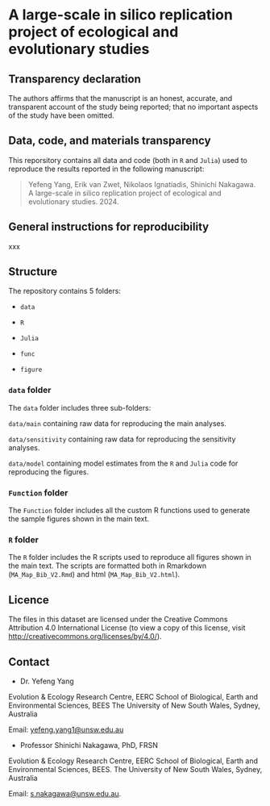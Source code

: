 # A large-scale in silico replication project of ecological and evolutionary studies


## Transparency declaration

The authors affirms that the manuscript is an honest, accurate, and transparent account of the study being reported; that no important
aspects of the study have been omitted.

## Data, code, and materials transparency

This reporsitory contains all data and code (both in `R` and `Julia`)  used to reproduce the results reported in the following manuscript:

> Yefeng Yang, Erik van Zwet, Nikolaos Ignatiadis, Shinichi Nakagawa. A large-scale in silico replication project of ecological and evolutionary studies. 2024.

## General instructions for reproducibility

xxx


## Structure

The repository contains 5 folders:

- `data`

- `R`

- `Julia`

- `func`
 
- `figure`

  
### `data` folder

The `data` folder includes three sub-folders:

`data/main` containing raw data for reproducing the main analyses.

`data/sensitivity` containing raw data for reproducing the sensitivity analyses.

`data/model` containing model estimates from the `R` and `Julia` code for reproducing the figures.

### `Function` folder

The `Function` folder includes all the custom R functions used to generate the sample figures shown in the main text.

### `R` folder

The `R` folder includes the R scripts used to reproduce all figures shown in the main text. The scripts are formatted both in Rmarkdown (`MA_Map_Bib_V2.Rmd`) and html (`MA_Map_Bib_V2.html`).

## Licence

The files in this dataset are licensed under the Creative Commons Attribution 4.0 International License (to view a copy of this license, visit http://creativecommons.org/licenses/by/4.0/).

## Contact

- Dr. Yefeng Yang

Evolution & Ecology Research Centre, EERC
School of Biological, Earth and Environmental Sciences, BEES
The University of New South Wales, Sydney, Australia

Email: yefeng.yang1@unsw.edu.au

- Professor Shinichi Nakagawa, PhD, FRSN

Evolution & Ecology Research Centre, EERC
School of Biological, Earth and Environmental Sciences, BEES. 
The University of New South Wales, Sydney, Australia  

Email: s.nakagawa@unsw.edu.au.  
